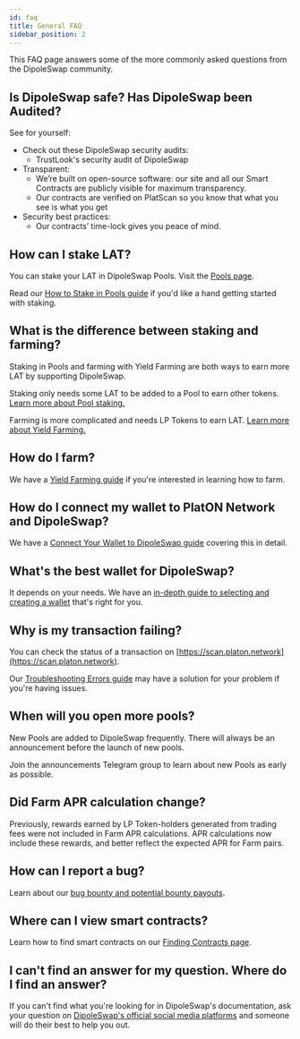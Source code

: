 ```yaml
---
id: faq
title: General FAQ
sidebar_position: 2
---
```


This FAQ page answers some of the more commonly asked questions from the DipoleSwap community.

## Is DipoleSwap safe? Has DipoleSwap been Audited?

See for yourself:

* Check out these DipoleSwap security audits:
    * TrustLook's security audit of DipoleSwap
* Transparent:
    * We’re built on open-source software: our site and all our Smart Contracts are publicly visible for maximum transparency.
    * Our contracts are verified on PlatScan so you know that what you see is what you get
* Security best practices:
    * Our contracts’ time-lock gives you peace of mind.

## How can I stake LAT?

You can stake your LAT in DipoleSwap Pools. Visit the [Pools page](https://dipoleswap.exchange/pools).

Read our [How to Stake in Pools guide](https://dipolexchange.github.io/docs/products/pool/pool-guide) if you'd like a hand getting started with staking.

## What is the difference between staking and farming?

Staking in Pools and farming with Yield Farming are both ways to earn more LAT by supporting DipoleSwap.

Staking only needs some LAT to be added to a Pool to earn other tokens.
[Learn more about Pool staking.](https://dipolexchange.github.io/docs/products/pool/pool-guide)

Farming is more complicated and needs LP Tokens to earn LAT.
[Learn more about Yield Farming.](https://dipolexchange.github.io/docs/products/yield-farming/farm-guide)

## How do I farm?

We have a [Yield Farming guide](https://dipolexchange.github.io/docs/products/yield-farming/farm-guide) if you're interested in learning how to farm.

## How do I connect my wallet to PlatON Network and DipoleSwap?

We have a [Connect Your Wallet to DipoleSwap guide](https://dipolexchange.github.io/docs/get-started/connection-guide) covering this in detail.

## What's the best wallet for DipoleSwap?

It depends on your needs. We have an [in-depth guide to selecting and creating a wallet](https://dipolexchange.github.io/docs/get-started/wallet-guide) that's right for you.

## Why is my transaction failing?

You can check the status of a transaction on [https://scan.platon.network](https://scan.platon.network).

Our [Troubleshooting Errors guide](https://dipolexchange.github.io/docs/help/troubleshooting) may have a solution for your problem if you're having issues.

## When will you open more pools?

New Pools are added to DipoleSwap frequently. There will always be an announcement before the launch of new pools.

Join the announcements Telegram group to learn about new Pools as early as possible.

## Did Farm APR calculation change?

Previously, rewards earned by LP Token-holders generated from trading fees were not included in Farm APR calculations. APR calculations now include these rewards, and better reflect the expected APR for Farm pairs.

## How can I report a bug?

Learn about our [bug bounty and potential bounty payouts](https://dipolexchange.github.io/docs/developers/bug-bounty).

## Where can I view smart contracts?

Learn how to find smart contracts on our [Finding Contracts page](https://dipolexchange.github.io/docs/developers/smart-contract/factory).

## I can't find an answer for my question. Where do I find an answer?

If you can't find what you're looking for in DipoleSwap's documentation, ask your question on [DipoleSwap's official social media platforms](https://dipolexchange.github.io/docs/contact-us/telegram) and someone will do their best to help you out.
